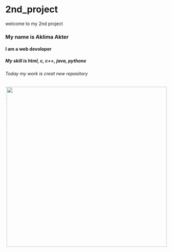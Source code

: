 # 2nd_project
welcome to my 2nd project

### My name is Aklima Akter

 #### I am a web devoloper

##### My skill is html, c, c++, java, pythone

###### Today my work is creat new repasitory

<img src="https://encrypted-tbn0.gstatic.com/images?q=tbn:ANd9GcQggv3TQhYKxLP7c9tj32Mge3CivUYgYowNWg&usqp=CAU"
align="right"
width="500">

___
~~~HTML
<!DOCTYPE html>
<html lang="en">
<head>
    <meta charset="UTF-8">
    <meta http-equiv="X-UA-Compatible" content="IE=edge">
    <meta name="viewport" content="width=device-width, initial-scale=1.0">
    <title>Document</title>
</head>
<body>
    <h1>Aklima Akter</h1>
</body>
</html>
~~~

